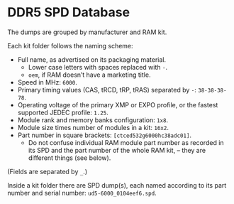 DDR5 SPD Database
=================

The dumps are grouped by manufacturer and RAM kit.

Each kit folder follows the naming scheme:

  * Full name, as advertised on its packaging material.
      * Lower case letters with spaces replaced with `-`.
      * `oem`, if RAM doesn’t have a marketing title.
  * Speed in MHz: `6000`.
  * Primary timing values (CAS, tRCD, tRP, tRAS) separated by `-`: `38-38-38-78`.
  * Operating voltage of the primary XMP or EXPO profile, or the fastest supported JEDEC profile: `1.25`.
  * Module rank and memory banks configuration: `1x8`.
  * Module size times number of modules in a kit: `16x2`.
  * Part number in square brackets: `[ctced532g6000hc38adc01]`.
      * Do not confuse individual RAM module part number as recorded in its SPD and the part number of the whole RAM kit, – they are different things (see below).

(Fields are separated by `_`.)

Inside a kit folder there are SPD dump(s), each named according to its part number and serial number: `ud5-6000_0104eef6.spd`.
